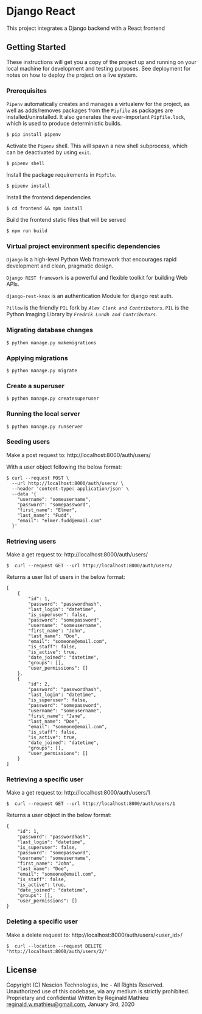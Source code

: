 # Django React

This project integrates a Django backend with a React frontend


## Getting Started

These instructions will get you a copy of the project up and running on your local machine for development and testing purposes. See deployment for notes on how to deploy the project on a live system.


### Prerequisites

`Pipenv` automatically creates and manages a virtualenv for the project, as
well as adds/removes packages from the `Pipfile` as packages are
installed/uninstalled. It also generates the ever-important
`Pipfile.lock`, which is used to produce deterministic builds.

```
$ pip install pipenv
```

Activate the `Pipenv` shell. This will spawn a new shell subprocess, which can be deactivated by using `exit`.

```
$ pipenv shell
```

Install the package requirements in `Pipfile`.

```
$ pipenv install
```

Install the frontend dependencies
```
$ cd frontend && npm install
```

Build the frontend static files that will be served
```
$ npm run build
```


### Virtual project environment specific dependencies

`Django` is a high-level Python Web framework that encourages rapid development and clean, pragmatic design.

`Django REST framework` is a powerful and flexible toolkit for building Web APIs.

`django-rest-knox` is an authentication Module for django rest auth.

`Pillow` is the friendly `PIL` fork by _`Alex Clark and Contributors`_. `PIL` is the Python Imaging Library by _`Fredrik Lundh and Contributors`_.


### Migrating database changes

```
$ python manage.py makemigrations
```


### Applying migrations

```
$ python manage.py migrate
```


### Create a superuser

````
$ python manage.py createsuperuser
````


### Running the local server

````
$ python manage.py runserver
````


### Seeding users

Make a post request to: http://localhost:8000/auth/users/

With a user object following the below format:
```
$ curl --request POST \
  --url http://localhost:8000/auth/users/ \
  --header 'content-type: application/json' \
  --data '{
    "username": "someusername",
    "password": "somepassword",
    "first_name": "Elmer",
    "last_name": "Fudd",
    "email": "elmer.fudd@email.com"
  }'
```


### Retrieving users

Make a get request to: http://localhost:8000/auth/users/

```
$  curl --request GET --url http://localhost:8000/auth/users/
```
Returns a user list of users in the below format:
```
[
    {
        "id": 1,
        "password": "passwordhash",
        "last_login": "datetime",
        "is_superuser": false,
        "password": "somepassword",
        "username": "someusername",
        "first_name": "John",
        "last_name": "Doe",
        "email": "someone@email.com",
        "is_staff": false,
        "is_active": true,
        "date_joined": "datetime",
        "groups": [],
        "user_permissions": []
    },
    {
        "id": 2,
        "password": "passwordhash",
        "last_login": "datetime",
        "is_superuser": false,
        "password": "somepassword",
        "username": "someusername",
        "first_name": "Jane",
        "last_name": "Doe",
        "email": "someone@email.com",
        "is_staff": false,
        "is_active": true,
        "date_joined": "datetime",
        "groups": [],
        "user_permissions": []
    }
]
```


### Retrieving a specific user

Make a get request to: http://localhost:8000/auth/users/1

```
$  curl --request GET --url http://localhost:8000/auth/users/1
```
Returns a user object in the below format:
```
{
    "id": 1,
    "password": "passwordhash",
    "last_login": "datetime",
    "is_superuser": false,
    "password": "somepassword",
    "username": "someusername",
    "first_name": "John",
    "last_name": "Doe",
    "email": "someone@email.com",
    "is_staff": false,
    "is_active": true,
    "date_joined": "datetime",
    "groups": [],
    "user_permissions": []
}
```


### Deleting a specific user

Make a delete request to: http://localhost:8000/auth/users/<user_id>/

```
$  curl --location --request DELETE 'http://localhost:8000/auth/users/2/'
```


## License

Copyright (C) Nescion Technologies, Inc - All Rights Reserved.
Unauthorized use of this codebase, via any medium is strictly prohibited.
Proprietary and confidential
Written by Reginald Mathieu <reginald.w.mathieu@gmail.com>, January 3rd, 2020